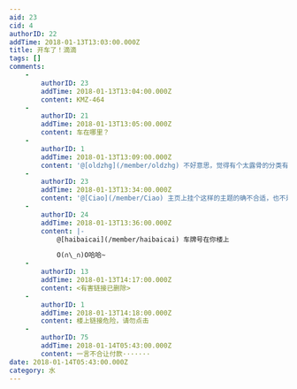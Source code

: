 ```yaml
---
aid: 23
cid: 4
authorID: 22
addTime: 2018-01-13T13:03:00.000Z
title: 开车了！滴滴
tags: []
comments:
    -
        authorID: 23
        addTime: 2018-01-13T13:04:00.000Z
        content: KMZ-464
    -
        authorID: 21
        addTime: 2018-01-13T13:05:00.000Z
        content: 车在哪里？
    -
        authorID: 1
        addTime: 2018-01-13T13:09:00.000Z
        content: '@[oldzhg](/member/oldzhg) 不好意思，觉得有个太露骨的分类有点不太妥'
    -
        authorID: 23
        addTime: 2018-01-13T13:34:00.000Z
        content: '@[Ciao](/member/Ciao) 主页上挂个这样的主题的确不合适，也不是1024，想找的人自然会用搜索'
    -
        authorID: 24
        addTime: 2018-01-13T13:36:00.000Z
        content: |-
            @[haibaicai](/member/haibaicai) 车牌号在你楼上

            O(∩\_∩)O哈哈~
    -
        authorID: 13
        addTime: 2018-01-13T14:17:00.000Z
        content: <有害链接已删除>
    -
        authorID: 1
        addTime: 2018-01-13T14:18:00.000Z
        content: 楼上链接危险，请勿点击
    -
        authorID: 75
        addTime: 2018-01-14T05:43:00.000Z
        content: 一言不合让付款·······
date: 2018-01-14T05:43:00.000Z
category: 水
---
```



